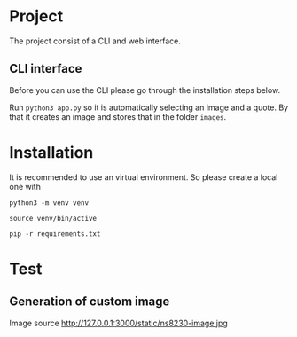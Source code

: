 # Project

The project consist of a CLI and web interface.

## CLI interface
Before you can use the CLI please go through the installation steps below.

Run `python3 app.py` so it is automatically selecting an image and a quote. By that it creates
an image and stores that in the folder `images`.

# Installation

It is recommended to use an virtual environment. So please create a local one with

`python3 -m venv venv`

`source venv/bin/active`

`pip -r requirements.txt`

# Test

## Generation of custom image

Image source http://127.0.0.1:3000/static/ns8230-image.jpg





